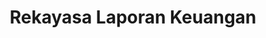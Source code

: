 ---
title: Rekayasa Laporan Keuangan
linkurl: https://kutt.it/e4x7HJ
fitur: lainlain
category: lainlain
createdTime : 25/01/2020
modifiedTime : 25/01/2020
topik: Tax Planning & Fraud
color: ffd33d
img: fraud.png
---